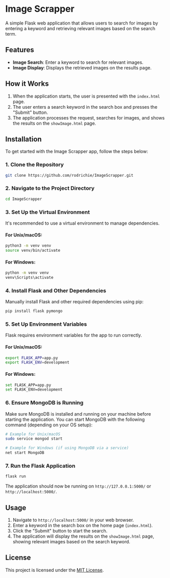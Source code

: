 # Image Scrapper

A simple Flask web application that allows users to search for images by entering a keyword and retrieving relevant images based on the search term.

## Features

- **Image Search**: Enter a keyword to search for relevant images.
- **Image Display**: Displays the retrieved images on the results page.

## How it Works

1. When the application starts, the user is presented with the `index.html` page.
2. The user enters a search keyword in the search box and presses the "Submit" button.
3. The application processes the request, searches for images, and shows the results on the `showImage.html` page.

## Installation

To get started with the Image Scrapper app, follow the steps below:

### 1. Clone the Repository

```bash
git clone https://github.com/rodrichie/ImageScrapper.git
```

### 2. Navigate to the Project Directory

```bash
cd ImageScrapper
```

### 3. Set Up the Virtual Environment

It's recommended to use a virtual environment to manage dependencies.

#### For Unix/macOS:
```bash
python3 -m venv venv
source venv/bin/activate
```

#### For Windows:
```bash
python -m venv venv
venv\Scripts\activate
```

### 4. Install Flask and Other Dependencies

Manually install Flask and other required dependencies using pip:

```bash
pip install flask pymongo
```

### 5. Set Up Environment Variables

Flask requires environment variables for the app to run correctly.

#### For Unix/macOS:
```bash
export FLASK_APP=app.py
export FLASK_ENV=development
```

#### For Windows:
```bash
set FLASK_APP=app.py
set FLASK_ENV=development
```

### 6. Ensure MongoDB is Running

Make sure MongoDB is installed and running on your machine before starting the application. You can start MongoDB with the following command (depending on your OS setup):

```bash
# Example for Unix/macOS
sudo service mongod start

# Example for Windows (if using MongoDB via a service)
net start MongoDB
```

### 7. Run the Flask Application

```bash
flask run
```

The application should now be running on `http://127.0.0.1:5000/` or `http://localhost:5000/`.

## Usage

1. Navigate to `http://localhost:5000/` in your web browser.
2. Enter a keyword in the search box on the home page (`index.html`).
3. Click the "Submit" button to start the search.
4. The application will display the results on the `showImage.html` page, showing relevant images based on the search keyword.

## License

This project is licensed under the [MIT License](LICENSE).
